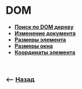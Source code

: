 # DOM

* **<a href="./pages/search-by-dom/readme.md">Поиск по DOM дереву</a>**
* **<a href="./pages/document-change/readme.md">Изменение документа</a>**
* **<a href="./pages/element-size/readme.md">Размеры элемента</a>**
* **<a href="./pages/window-size/readme.md">Размеры окна</a>**
* **<a href="./pages/coords/readme.md">Координаты элемента</a>**

<br>

### ⟵ **<a href="../../readme.md">Назад</a>**